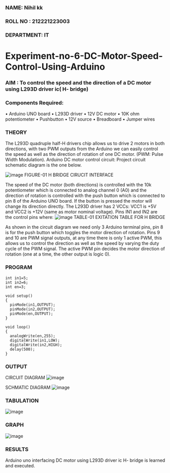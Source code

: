 

###  NAME: Nihil kk
###  ROLL NO : 212221223003
###  DEPARTMENT: IT
# Experiment-no-6-DC-Motor-Speed-Control-Using-Arduino
### AIM : To control the speed and the direction of a DC motor using L293D driver ic( H- bridge)

### Components Required:
•	Arduino UNO board
•	L293D driver
•	12V DC motor
•	10K ohm potentiometer
•	Pushbutton
•	12V source
•	Breadboard
•	Jumper wires
### THEORY 
The L293D quadruple half-H drivers chip allows us to drive 2 motors in both directions, with two PWM outputs from the Arduino we can easily control the speed as well as the direction of rotation of one DC motor. (PWM: Pulse Width Modulation).
Arduino DC motor control circuit:
Project circuit schematic diagram is the one below.

![image](https://user-images.githubusercontent.com/36288975/167763051-b230c183-afc5-46f2-ba95-0f95e10dd6c9.png)
FIGURE-01 H BRIDGE CIRUCIT INTERFACE 
 
The speed of the DC motor (both directions) is controlled with the 10k potentiometer which is connected to analog channel 0 (A0) and the direction of rotation is controlled with the push button which is connected to pin 8 of the Arduino UNO board. If the button is pressed the motor will change its direction directly.
The L293D driver has 2 VCCs: VCC1 is +5V and VCC2 is +12V (same as motor nominal voltage). Pins IN1 and IN2 are the control pins where:
![image](https://user-images.githubusercontent.com/36288975/167763120-1421c2c5-8381-49eb-b376-03f6e1113b7a.png)
TABLE-01 EXITATION TABLE FOR H BRIDGE 

As shown in the circuit diagram we need only 3 Arduino terminal pins, pin 8 is for the push button which toggles the motor direction of rotation. Pins 9 and 10 are PWM signal outputs, at any time there is only 1 active PWM, this allows us to control the direction as well as the speed by varying the duty cycle of the PWM signal. The active PWM pin decides the motor direction of rotation (one at a time, the other output is logic 0).

### PROGRAM 
```
int in1=5;
int in2=6;
int en=3;

void setup()
{
  pinMode(in1,OUTPUT);
  pinMode(in2,OUTPUT);
  pinMode(en,OUTPUT);
}

void loop()
{
  analogWrite(en,255);
  digitalWrite(in1,LOW);
  digitalWrite(in2,HIGH);
  delay(500);
}
```

### OUTPUT
 CIRCUIT DIAGRAM
 ![image](https://github.com/vasanthkumarch/Experiment-no-7-DC-Motor-Speed-Control-Using-Arduino/assets/118120621/c532771c-3064-4ac6-8654-85b47b51cd56)

 SCHMATIC DIAGRAM
 ![image](https://github.com/vasanthkumarch/Experiment-no-7-DC-Motor-Speed-Control-Using-Arduino/assets/118120621/08dd039d-b619-41bf-9dc8-1bd44ace6448)

### TABULATION
![image](https://github.com/vasanthkumarch/Experiment-no-7-DC-Motor-Speed-Control-Using-Arduino/assets/118120621/d3db054f-65ee-405f-b740-ea27c5f9e8b6)
### GRAPH
![image](https://github.com/vasanthkumarch/Experiment-no-7-DC-Motor-Speed-Control-Using-Arduino/assets/118120621/e24c9f33-3d6a-4e56-8369-8c0422fa8fef)







### RESULTS
Arduino uno interfacing DC motor using L293D driver ic H- bridge is learned and executed.


